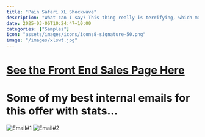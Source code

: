 ```yaml
---
title: "Pain Safari XL Shockwave"
description: "What can I say? This thing really is terrifying, which made it a pretty easy sell for our audience.<br><br>- $350k Lifetime Gross Revenue (email/sms traffic only)<br>- 3.8% Conversion Rate<br>- $117 AOV<br>" 
date: 2025-03-06T10:24:47+10:00
categories: ["Samples"]
icon: "assets/images/icons/icons8-signature-50.png"
image: "/images/xlswt.jpg"
---
```

# [See the Front End Sales Page Here](https://secure.painsafari.com/psxlswt1)
# Some of my best internal emails for this offer with stats...
![Email#1]({{site.baseurl}}/images/XLSWT1.png)
![Email#2]({{site.baseurl}}/images/XLSWT2.png)
